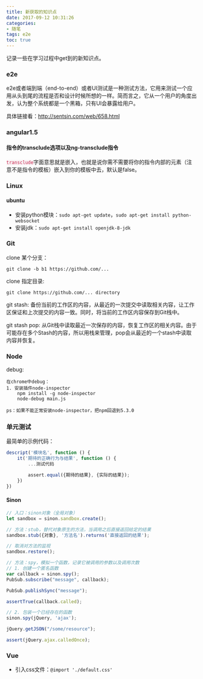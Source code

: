 ```yaml
---
title: 新获取的知识点
date: 2017-09-12 10:31:26
categories:
- 随笔
tags: e2e
toc: true
---
```


记录一些在学习过程中get到的新知识点。

### e2e
e2e或者端到端（end-to-end）或者UI测试是一种测试方法，它用来测试一个应用从头到尾的流程是否和设计时候所想的一样。简而言之，它从一个用户的角度出发，认为整个系统都是一个黑箱，只有UI会暴露给用户。

具体链接看：http://sentsin.com/web/658.html
<!--more-->
### angular1.5

#### 指令的transclude选项以及ng-transclude指令
<code style="color: #c7254e; background-color: #f9f2f4">transclude</code>字面意思就是嵌入，也就是说你需不需要将你的指令内部的元素（注意不是指令的模板）嵌入到你的模板中去，默认是false。

### Linux

#### ubuntu

- 安装python模块：`sudo apt-get update`，`sudo apt-get install python-websocket`
- 安装jdk：`sudo apt-get install openjdk-8-jdk`

### Git

clone 某个分支：
```
git clone -b b1 https://github.com/...
```
clone 指定目录:
```
git clone https://github.com/... directory
```

git stash: 备份当前的工作区的内容，从最近的一次提交中读取相关内容，让工作区保证和上次提交的内容一致。同时，将当前的工作区内容保存到Git栈中。

git stash pop: 从Git栈中读取最近一次保存的内容，恢复工作区的相关内容。由于可能存在多个Stash的内容，所以用栈来管理，pop会从最近的一个stash中读取内容并恢复。


### Node

debug:
```
在chrome中debug：
1. 安装插件node-inspector
    npm install -g node-inspector
    node-debug main.js

ps：如果不能正常安装node-inspector，把npm回退到5.3.0
```

### 单元测试

最简单的示例代码：
```javascript
descript('模块名', function () {
    it('期待的正确行为与结果', function () {  
        ...测试代码

        assert.equal({期待的结果}, {实际的结果});
    })
})

```
#### Sinon

```javascript
// 入口：sinon对象（全局对象）
let sandbox = sinon.sandbox.create();

// 方法：stub，替代对象原生的方法，当调用之后直接返回给定的结果
sandbox.stub({对象}, '方法名').returns('直接返回的结果');

// 取消对方法的监视
sandbox.restore();

// 方法：spy，模拟一个函数，记录它被调用的参数以及调用次数
// 1. 创建一个匿名函数
var callback = sinon.spy();
PubSub.subscribe("message", callback);

PubSub.publishSync("message");

assertTrue(callback.called);

// 2. 包装一个已经存在的函数
sinon.spy(jQuery, 'ajax');

jQuery.getJSON("/some/resource");

assert(jQuery.ajax.calledOnce);
```

### Vue

- 引入css文件：`@import './default.css'`